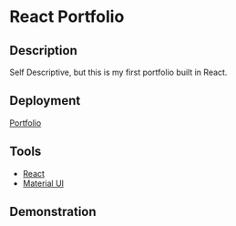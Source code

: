 # React Portfolio
## Description
Self Descriptive, but this is my first portfolio built in React. 
## Deployment
[Portfolio](https://jasonluxie.github.io/r-portfolio/)
## Tools
- [React](https://reactjs.org/)
- [Material UI](https://mui.com/)
## Demonstration

